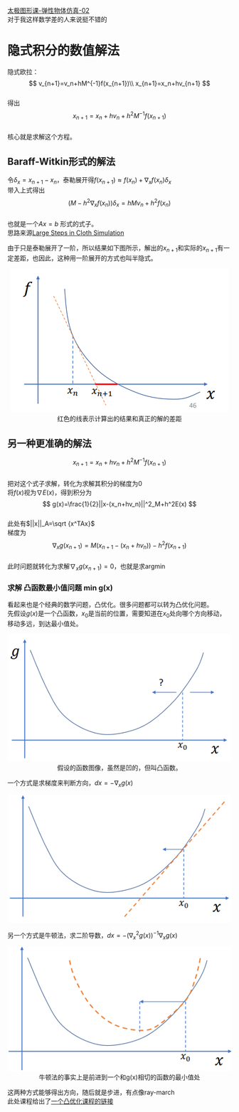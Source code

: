 [太极图形课-弹性物体仿真-02](https://www.bilibili.com/video/BV1nr4y1Q73e)   
对于我这样数学差的人来说挺不错的  
# 隐式积分的数值解法
隐式欧拉：
$$
v_{n+1}=v_n+hM^{-1}f(x_{n+1})\\
x_{n+1}=x_n+hv_{n+1}
$$  
得出
$$
x_{n+1}=x_n+hv_n+h^2M^{-1}f(x_{n+1})
$$  
核心就是求解这个方程。  
## Baraff-Witkin形式的解法
令$\delta _x=x_{n+1}-x_n$，泰勒展开得$f(x_{n+1})\approx f(x_n)+\nabla _xf(x_n)\delta _x$  
带入上式得出  
$$
(M-h^2\nabla _xf(x_n))\delta _x=hMv_n+h^2f(x_n)
$$  
也就是一个$Ax=b$ 形式的式子。  
思路来源[Large Steps in Cloth Simulation](https://www.cs.cmu.edu/~baraff/papers/sig98.pdf)   

由于只是泰勒展开了一阶，所以结果如下图所示，解出的$x_{n+1}$和实际的$x_{n+1}$有一定差距，也因此，这种用一阶展开的方式也叫半隐式。
<div align=center><img src="../../../img/physics/lesson-taichi-9-0.png"><div>红色的线表示计算出的结果和真正的解的差距</div></div>   

## 另一种更准确的解法
$$
x_{n+1}=x_n+hv_n+h^2M^{-1}f(x_{n+1})
$$  
把对这个式子求解，转化为求解其积分的梯度为0  
将$f(x)$视为$\nabla E(x)$，得到积分为  
$$
g(x)=\frac{1}{2}||x-(x_n+hv_n)||^2_M+h^2E(x)
$$  
此处有$||x||_A=\sqrt {x^TAx}$  
梯度为  
$$
\nabla _xg(x_{n+1})=M(x_{n+1}-(x_n+hv_n))-h^2f(x_{n+1})
$$  
此时问题就转化为求解$\nabla _xg(x_{n+1})=0$，也就是求argmin  
### 求解 凸函数最小值问题 min g(x)  
看起来也是个经典的数学问题，凸优化。很多问题都可以转为凸优化问题。    
先假设$g(x)$是一个凸函数，$x_0$是当前的位置，需要知道在$x_0$处向哪个方向移动，移动多远，到达最小值处。  
<div align=center><img src="../../../img/physics/lesson-taichi-9-1.png"><div>假设的函数图像，虽然是凹的，但叫凸函数。</div></div>   

一个方式是求梯度来判断方向，$dx=-\nabla _xg(x)$  
<div align=center><img src="../../../img/physics/lesson-taichi-9-2.png"><div></div></div>   

另一个方式是牛顿法，求二阶导数，$dx=-(\nabla ^2_xg(x))^{-1}\nabla _xg(x)$  
<div align=center><img src="../../../img/physics/lesson-taichi-9-3.png"><div>牛顿法的事实上是前进到一个和g(x)相切的函数的最小值处</div></div>   

这两种方式能够得出方向，随后就是步进，有点像ray-march  
此处课程给出了[一个凸优化课程的链接](https://web.stanford.edu/~boyd/cvxbook/)